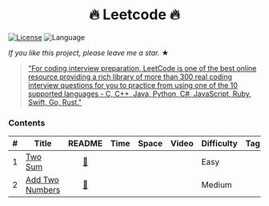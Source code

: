 <h1 align="center">
  🔥 Leetcode 🔥
</h1>

<!-- # [LeetCode](https://leetcode.com/problemset/algorithms/)  -->
[![License](https://img.shields.io/badge/license-Apache_2.0-blue.svg)](LICENSE.md) 
![Language](https://img.shields.io/badge/language-Rust%20%2F%20Python-blue.svg)

_If you like this project, please leave me a star._ &#9733;

> ["For coding interview preparation, LeetCode is one of the best online resource providing a rich library of more than 300 real coding interview questions for you to practice from using one of the 10 supported languages - C, C++, Java, Python, C#, JavaScript, Ruby, Swift, Go, Rust."](https://www.quora.com/How-effective-is-Leetcode-for-preparing-for-technical-interviews)

### Contents

|  #  |  Title  |  README  |  Time  |  Space  |  Video  |  Difficulty  |  Tag                   
|-----|---------|:--------:|--------|---------|---------|--------------|-------
|1|[Two Sum](https://leetcode.com/problems/two-sum/)|[:green_book:](src/two-sum) ||||Easy||
|2|[Add Two Numbers](https://leetcode.com/problems/add-two-numbers/)|[:green_book:](src/add-two-numbers) ||||Medium||


